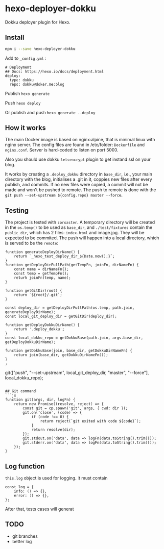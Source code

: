 # hexo-deployer-dokku
Dokku deployer plugin for Hexo.

## Install 
```bash
npm i --save hexo-deployer-dokku
```

Add to `_config.yml` :
```
# Deployment
## Docs: https://hexo.io/docs/deployment.html
deploy:
  type: dokku
  repo: dokku@doker.me:blog
```

Publish
`hexo generate`

Push
`hexo deploy`

Or publish and push
`hexo generate --deploy
`

## How it works
The main Docker image is based on nginx:alpine, that is minimal linux with
nginx server. The config files are found in /etc/folder: `Dockerfile` and
`nginx.conf`. Server is hard-coded to listen on port 5000. 

Also you should use dokku `letsencrypt` plugin to get instand ssl on your 
blog.

It works by creating a `.deploy_dokku` directory in `base_dir`, i.e., your
main directory with the blog, initialises a .git in it, coppies new files 
after every publish, and commits. If no new files were copied, a commit will
not be made and won't be pushed to remote. The push to remote is done with the
`git push --set-upstream ${config.repo} master --force`.

## Testing
The project is tested with `zoroaster`. A temporary directory will be created
in the `os.temp()` to be used as `base_dir`, and `./test/fixtures` contain the
`public_dir`, which has 2 files: `index.html` and image.jpg. They will be expected
to be commited. The push will happen into a local directory, which is served to be
the `remote`: 

```
function generateDeployDirName() {
    return `_hexo_test_deploy_dir_${Date.now();}`;
}
function getDeployDirFullPath(getTempFn, joinFn, dirNameFn) {
    const name = dirNameFn();
    const temp = getTempFn();
    returh joinFn(temp, name);
}

function getGitDir(root) {
    return `${root}/.git`;
}

const deploy_dir = getDeployDirFullPath(os.temp, path.join, generateDeployDirName);
const local_git_deploy_dir = getGitDir(deploy_dir);

function getDeployDokkuDirName() {
    return '.deploy_dokku';
}
const local_dokku_repo = getDokkuBase(path.join, args.base_dir, getDeployDokkuDirName);

function getDokkuBase(join, base_dir, getDokkuDirNameFn) {
    return join(base_dir, getDokkuDirNameFn());
}
;
```
git(["push", "--set-upstream", local_git_deploy_dir, "master", "--force"],
    local_dokku_repo);
```

## Git command
```js
function git(args, dir, logFn) {
	return new Promise((resolve, reject) => {
        const git = cp.spawn('git', args, { cwd: dir });
        git.on('close', (code) => {
            if (code !== 0) {
                return reject(`git exited with code ${code}`);
            }
            return resolve(dir);
        });
        git.stdout.on('data', data => logFn(data.toString().trim()));
        git.stderr.on('data', data => logFn(data.toString().trim()));
    });
}

```

## Log function
`this.log` object is used for logging. 
It must contain 
```
const log = {
    info: () => {},
    error: () => {},
};
```





After that, tests cases will generat

## TODO
- git branches
- better log

